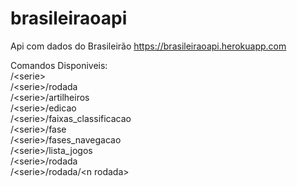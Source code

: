 # brasileiraoapi
Api com dados do Brasileirão
https://brasileiraoapi.herokuapp.com

Comandos Disponiveis:<br>
/\<serie\><br>
/\<serie\>/rodada<br>
/\<serie\>/artilheiros<br>
/\<serie\>/edicao<br>
/\<serie\>/faixas_classificacao<br>
/\<serie\>/fase<br>
/\<serie\>/fases_navegacao<br>
/\<serie\>/lista_jogos<br>
/\<serie\>/rodada<br>
/\<serie\>/rodada/\<n rodada\>
